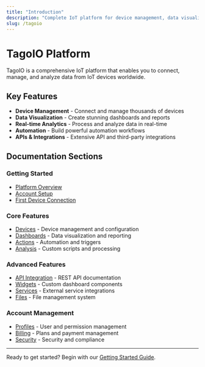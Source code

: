 ```yaml
---
title: "Introduction"
description: "Complete IoT platform for device management, data visualization, and automation"
slug: /tagoio
---
```


# TagoIO Platform

TagoIO is a comprehensive IoT platform that enables you to connect, manage, and analyze data from IoT devices worldwide.

<DocCardList />

## Key Features

- **Device Management** - Connect and manage thousands of devices
- **Data Visualization** - Create stunning dashboards and reports
- **Real-time Analytics** - Process and analyze data in real-time
- **Automation** - Build powerful automation workflows
- **APIs & Integrations** - Extensive API and third-party integrations

## Documentation Sections

### Getting Started
- [Platform Overview](../getting-started)
- [Account Setup](../account/editing-accounts-details)
- [First Device Connection](../devices/index)

### Core Features
- [Devices](../devices/index) - Device management and configuration
- [Dashboards](../dashboards) - Data visualization and reporting
- [Actions](../actions/index) - Automation and triggers
- [Analysis](../analysis/index) - Custom scripts and processing

### Advanced Features
- [API Integration](../api/index) - REST API documentation
- [Widgets](../widgets) - Custom dashboard components
- [Services](../services/services-overview) - External service integrations
- [Files](../files) - File management system

### Account Management
- [Profiles](../account/profiles) - User and permission management
- [Billing](../billing/billing-summary) - Plans and payment management
- [Security](../security) - Security and compliance

---

Ready to get started? Begin with our [Getting Started Guide](../getting-started).
